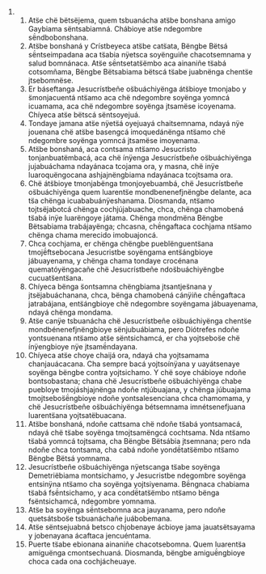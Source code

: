 <ol>
  <li>
    <ol>
      <li>Ats̈e chë bëtsëjema, quem tsbuanácha ats̈be bonshana amigo Gaybiama sëntsabiamná. Chábioye ats̈e ndegombre së́ndbobonshana.</li>
      <li>Ats̈be bonshaná y Crístbeyeca ats̈be cats̈ata, Bëngbe Bëtsá së́ntseimpadana aca ts̈abia nÿetsca soyënguiñe chacotsemnama y salud bomnánaca. Ats̈e së́ntsetats̈ëmbo aca ainaniñe ts̈abá cotsomñama, Bëngbe Bëtsabiama bëtscá ts̈abe juabnënga chents̈e jtsebomnëse.</li>
      <li>Er báseftanga Jesucrístbeñe os̈buáchiyënga áts̈bioye tmonjabo y s̈monjacuentá nts̈amo aca chë ndegombre soyënga yomncá icuamama, aca chë ndegombre soyënga jtsamëse icoyenama. Chíyeca ats̈e bëtscá sëntsoyejuá.</li>
      <li>Tondaye jamana ats̈e nÿets̈á oyejuayá chaitsemnama, ndayá nÿe jouenana chë ats̈be basengcá imoquedánënga nts̈amo chë ndegombre soyënga yomncá jtsamëse imoyenama.</li>
      <li>Ats̈be bonshaná, aca contsama nts̈amo Jesucristo tonjanbuatëmbacá, aca chë ínÿenga Jesucrístbeñe os̈buáchiyënga jujabuáchama ndayánaca tcojama ora, y masna, chë inÿe luaroquëngocana ashjajnëngbiama ndayánaca tcojtsama ora.</li>
      <li>Chë áts̈bioye tmonjabënga tmonjoyebuambá, chë Jesucrístbeñe os̈buáchiyënga quem luarents̈e mondbenenefjnëngbe delante, aca ts̈a chënga icuababuánÿeshanama. Diosmanda, nts̈amo tojtsëjabotcá chënga cochjújabuache, chca, chënga chamobená ts̈abá inÿe luarëngoye játama. Chënga mondmëna Bëngbe Bëtsabiama trabájayënga; chcasna, chë́ngaftaca cochjama nts̈amo chënga chama merecido imobuajoncá.</li>
      <li>Chca cochjama, er chënga chëngbe pueblënguents̈ana tmojë́ftsebocana Jesucristbe soyëngama ents̈ángbioye jábuayenama, y chënga chama tondaye crocénana quematóyëngacañe chë Jesucrístbeñe ndos̈buáchiyëngbe cucuats̈ents̈ana.</li>
      <li>Chíyeca bënga s̈ontsamna chëngbiama jtsantjes̈nana y jtsëjabuáchanana, chca, bënga chamobená cánÿiñe chë́ngaftaca jatrabájana, ents̈ángbioye chë ndegombre soyëngama jábuayenama, ndayá chënga mondama.</li>
      <li>Ats̈e canÿe tsbuanácha chë Jesucrístbeñe os̈buáchiyënga chents̈e mondbénenefjnëngbioye sënjubuábiama, pero Diótrefes ndoñe yontsuenana nts̈amo ats̈e sëntsichamcá, er cha yojtsebos̈e chë ínÿengbioye nÿe jtsamë́ndayana.</li>
      <li>Chíyeca ats̈e choye chaijá ora, ndayá cha yojtsamama chanjauácacana. Cha sempre bacá yojtsoínÿana y uayátsenaye soyënga bëngbe contra yojtsichamo. Y chë soye chábioye ndoñe bontsobastana; chana chë Jesucrístbeñe os̈buáchiyënga chabe puebloye tmojáshjajnënga ndoñe ntjúbuajana, y chënga júbuajama tmojtsebos̈ë́ngbioye ndoñe yontsalesenciana chca chamomama, y chë Jesucrístbeñe os̈buáchiyënga bétsemnama imnétsenefjuana luarents̈ana yojtsatëbuacana.</li>
      <li>Ats̈be bonshaná, ndoñe cattsama chë ndoñe ts̈abá yontsamacá, ndayá chë ts̈abe soyënga tmojtsamëngcá cochtsama. Nda nts̈amo ts̈abá yomncá tojtsama, cha Bëngbe Bëtsábia jtsemnana; pero nda ndoñe chca tontsama, cha cabá ndoñe yondë́tats̈ëmbo nts̈amo Bëngbe Bëtsá yomnama.</li>
      <li>Jesucrístbeñe os̈buáchiyënga nÿetscanga ts̈abe soyënga Demetriëbiama montsichamo, y Jesucristbe ndegombre soyënga entsinÿna nts̈amo cha soyënga yojtsiyenama. Bë́ngnaca chabiama ts̈abá fsë́ntsichamo, y aca condë́tats̈ëmbo nts̈amo bënga fsëntsichamcá, ndegombre yomnama.</li>
      <li>Ats̈e ba soyënga së́ntsebomna aca jauyanama, pero ndoñe quetsátsbos̈e tsbuanáchañe juábobemana.</li>
      <li>Ats̈e sëntsejuabná betsco chjobenaye ácbioye jama jauatsëtsayama y jobenayana ácaftaca jencuéntama.</li>
      <li>Puerte ts̈abe ebionana ainaniñe chacotsebomna. Quem luarents̈a amiguënga cmontsechuaná. Diosmanda, bëngbe amiguë́ngbioye choca cada ona cochjácheuaye.</li>
    </ol>
  </li>
</ol>